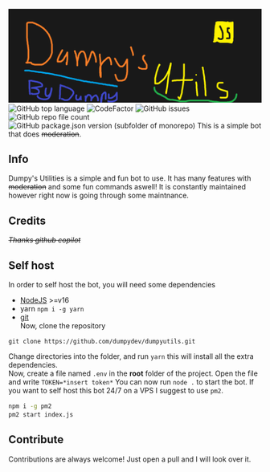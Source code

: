 ![banner](https://github.com/dumpydev/dumpyutils/blob/master/dumpyutils.png?raw=true)
![GitHub top language](https://img.shields.io/github/languages/top/dumpydev/dumpyutils)
![CodeFactor](https://www.codefactor.io/repository/github/dumpydev/dumpyutils/badge)
![GitHub issues](https://img.shields.io/github/issues/dumpydev/dumpyutils)
![GitHub repo file count](https://img.shields.io/github/directory-file-count/dumpydev/dumpyutils)
![GitHub package.json version (subfolder of monorepo)](https://img.shields.io/github/package-json/v/dumpydev/dumpyutils?filename=package.json)
This is a simple bot that does ~~moderation~~. 

## Info

Dumpy's Utilities is a simple and fun bot to use. It has many features with ~~moderation~~ and some fun commands aswell!
It is constantly maintained however right now is going through some maintnance.

## Credits
~~*Thanks github copilot*~~

## Self host
In order to self host the bot, you will need some dependencies
- [NodeJS](https://nodejs.org) >=v16    
- yarn `npm i -g yarn`      
- [git](https://git-scm.com)  
Now, clone the repository
```
git clone https://github.com/dumpydev/dumpyutils.git
```  
Change directories into the folder, and run `yarn` this will install all the extra dependencies.    
Now, create a file named `.env` in the **root** folder of the project. Open the file and write ```TOKEN=*insert token*```
You can now run `node .` to start the bot. 
If you want to self host this bot 24/7 on a VPS I suggest to use `pm2`.
```bash
npm i -g pm2
pm2 start index.js
```

## Contribute
Contributions are always welcome!
Just open a pull and I will look over it.

